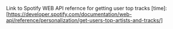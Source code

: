 Link to Spotify WEB API refernce for getting user top tracks [time]:
[https://developer.spotify.com/documentation/web-api/reference/personalization/get-users-top-artists-and-tracks/]
